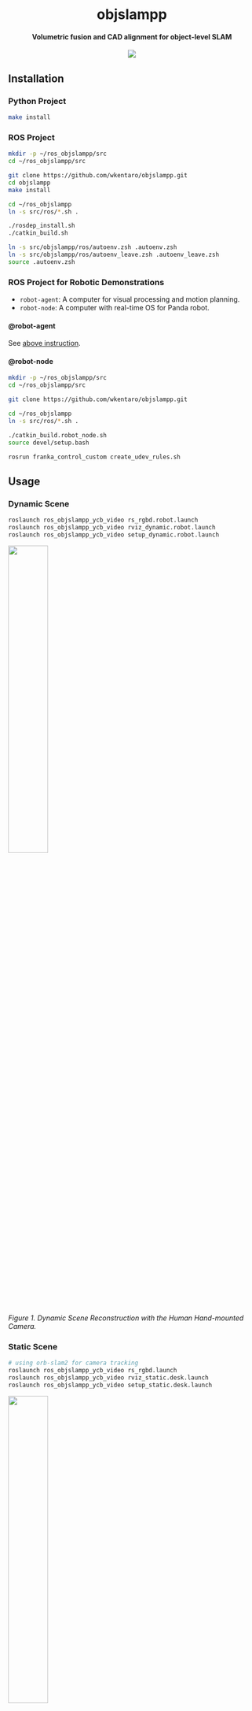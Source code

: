 <h1 align="center">
  objslampp
</h1>

<h4 align="center">
  Volumetric fusion and CAD alignment for object-level SLAM
</h4>

<div align="center">
  <a href="https://github.com/wkentaro/objslampp/actions">
    <img src="https://github.com/wkentaro/objslampp/workflows/CI/badge.svg">
  </a>
</div>


## Installation

### Python Project

```bash
make install
```

### ROS Project

```bash
mkdir -p ~/ros_objslampp/src
cd ~/ros_objslampp/src

git clone https://github.com/wkentaro/objslampp.git
cd objslampp
make install

cd ~/ros_objslampp
ln -s src/ros/*.sh .

./rosdep_install.sh
./catkin_build.sh

ln -s src/objslampp/ros/autoenv.zsh .autoenv.zsh
ln -s src/objslampp/ros/autoenv_leave.zsh .autoenv_leave.zsh
source .autoenv.zsh
```

### ROS Project for Robotic Demonstrations

- `robot-agent`: A computer for visual processing and motion planning.
- `robot-node`: A computer with real-time OS for Panda robot.

#### @robot-agent

See <a href="#ros-project">above instruction</a>.

#### @robot-node

```bash
mkdir -p ~/ros_objslampp/src
cd ~/ros_objslampp/src

git clone https://github.com/wkentaro/objslampp.git

cd ~/ros_objslampp
ln -s src/ros/*.sh .

./catkin_build.robot_node.sh
source devel/setup.bash

rosrun franka_control_custom create_udev_rules.sh
```

## Usage

### Dynamic Scene

```bash
roslaunch ros_objslampp_ycb_video rs_rgbd.robot.launch
roslaunch ros_objslampp_ycb_video rviz_dynamic.robot.launch
roslaunch ros_objslampp_ycb_video setup_dynamic.robot.launch
```

<div>
  <img src="https://drive.google.com/uc?id=1E3aqKf9TdSWDjL8rsbAe_oq_jEOQ5RbE" width="40%" />
  <br/>
  <i>Figure 1. Dynamic Scene Reconstruction with the Human Hand-mounted Camera.</i>
</div>

### Static Scene

```bash
# using orb-slam2 for camera tracking
roslaunch ros_objslampp_ycb_video rs_rgbd.launch
roslaunch ros_objslampp_ycb_video rviz_static.desk.launch
roslaunch ros_objslampp_ycb_video setup_static.desk.launch
```

<div>
  <img src="https://drive.google.com/uc?id=1s9gQguthVAQTacO6PaGQw4kOQrdlucri" width="40%" />
  <br/>
  <i>Figure 2. Static Scene Reconstruction with the Human Hand-mounted Camera.</i>
</div>

```bash
# using robotic kinematics for camera tracking
roslaunch ros_objslampp_ycb_video rs_rgbd.robot.launch
roslaunch ros_objslampp_ycb_video rviz_static.robot.launch
roslaunch ros_objslampp_ycb_video setup_static.robot.launch
```

<div>
  <img src="https://drive.google.com/uc?id=1BbjWZPTZhoqbsH4OlzIghOO0VZhG69mK" width="40%" />
  <br/>
  <i>Figure 3. Static Scene Reconstruction with the Robotic Hand-mounted Camera.</i>
</div>

### Robotic Pick-and-Place

```bash
robot-agent $ sudo ntpdata 0.uk.pool.ntp.org  # for time synchronization
robot-node  $ sudo ntpdata 0.uk.pool.ntp.org  # for time synchronization

robot-node  $ roscore

robot-agent $ roslaunch ros_objslampp_panda panda.launch

robot-node  $ roslaunch ros_objslampp_ycb_video rs_rgbd.robot.launch
robot-node  $ roslaunch ros_objslampp_ycb_video rviz_static.launch
robot-node  $ roslaunch ros_objslampp_ycb_video setup_static.robot.launch TARGET:=2
robot-node  $ rosrun ros_objslampp_ycb_video robot_demo_node.py
>>> ri.run()
```

<div>
  <img src="https://drive.google.com/uc?id=1JeIlT2yyhruR5DreFbI9htP8N4X4fP10" width="30%" />
  <img src="https://drive.google.com/uc?id=1vO0k7NS0iRkzGhcmGHBpqe8sp7_i-n0a" width="30%" />
  <img src="https://drive.google.com/uc?id=1aj657Z8_T4JR4ceEh0laiP88ggBllYPK" width="30%" />
  <br/>
  <i>Figure 4. Targetted Object Pick-and-Place. (a) Scanning the Scene; (b) Removing Distractor Objects; (c) Picking Target Object.</i>
</div>
